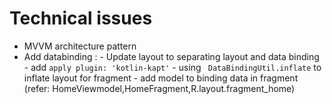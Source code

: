 # Technical issues
 - MVVM architecture pattern
 - Add databinding :
			- Update layout to separating layout and data binding
			- add `apply plugin: 'kotlin-kapt'`
			- using ` DataBindingUtil.inflate` to inflate layout for fragment
			- add model to binding data in fragment
			(refer: HomeViewmodel,HomeFragment,R.layout.fragment_home)
					
                      
